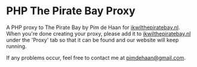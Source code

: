 # PHP The Pirate Bay Proxy

A PHP proxy to The Pirate Bay by Pim de Haan for [ikwilthepiratebay.nl](http://ikwilthepiratebay.nl/).
When you're done creating your proxy, please add it to [ikwilthepiratebay.nl](http://ikwilthepiratebay.nl/) under the 'Proxy' tab so that it can be found and our website will keep running.

If any problems occur, feel free to contact me at <pimdehaan@gmail.com>.

